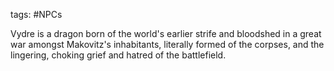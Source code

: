tags: #NPCs 

Vydre is a dragon born of the world's earlier strife and bloodshed in a great war amongst Makovitz's inhabitants, literally formed of the corpses, and the lingering, choking grief and hatred of the battlefield. 